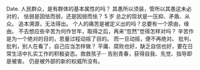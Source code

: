 Date.
人民群众，是有群体的基本属性的吗？
其愚所以须装，管所以其愚这未必对的，
怯弱是因怯而弱，还是因弱而怯？
5 岁
总之的现状是一压抑、矛盾、从众。
追本溯源，无法得出。
个人的痛苦是被定义出的吗？总要有一个原由，缘由。
不去想应些辛苦为何作甘年，取得之后，再来“忽然”觉得怎样对吗？
辛苦作是为一个绝对的目的，思量过程动摇了目的。
而一旦动摇，便不再绝对。
批判，批判，别人在看了，自己应当怎样做？
平庸、腐败也好，缺乏自信也好，要在日常生活中扎实工作的积极姿态。救救孩子···
告别青春，获得自我、先觉、指导即是被害。
仍是被外部的新的权威所没有。
